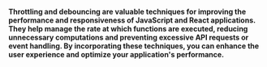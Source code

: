 **Throttling and debouncing are valuable techniques for improving the performance and responsiveness of JavaScript and React applications. They help manage the rate at which functions are executed, reducing unnecessary computations and preventing excessive API requests or event handling. By incorporating these techniques, you can enhance the user experience and optimize your application's performance.**